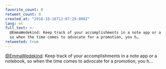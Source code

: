```yaml
---
favorite_count: 0
retweet_count: 0
created_at: "2018-10-16T12:07:29.000Z"
lang: en
full_text: >-
  @EmmaWedekind: Keep track of your accomplishments in a note app or a notebook,
  so when the time comes to advocate for a promotion, you h…
retweeted: true
---
```


[@EmmaWedekind](https://twitter.com/EmmaWedekind): Keep track of your
accomplishments in a note app or a notebook, so when the time comes to advocate
for a promotion, you h…
